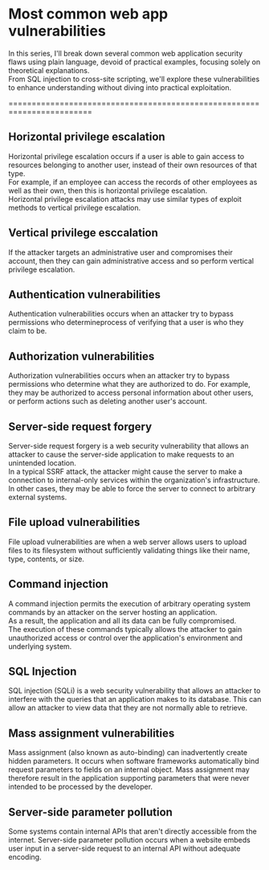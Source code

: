 # Most common web app vulnerabilities <br>
In this series, I'll break down several common web application security flaws using plain language, devoid of practical examples, focusing solely on theoretical explanations. <br>
From SQL injection to cross-site scripting, we'll explore these vulnerabilities to enhance understanding without diving into practical exploitation.

========================================================================
## Horizontal privilege escalation
Horizontal privilege escalation occurs if a user is able to gain access to resources belonging to another user, instead of their own resources of that type. <br>
For example, if an employee can access the records of other employees as well as their own, then this is horizontal privilege escalation. <br>
Horizontal privilege escalation attacks may use similar types of exploit methods to vertical privilege escalation.

## Vertical privilege esccalation 
If the attacker targets an administrative user and compromises their account, then they can gain administrative access and so perform vertical privilege escalation. 

## Authentication vulnerabilities
Authentication vulnerabilities occurs when an attacker try to bypass permissions who determineprocess of verifying that a user is who they claim to be.

## Authorization vulnerabilities
Authorization vulnerabilities occurs when an attacker try to bypass permissions who determine what they are authorized to do. For example, they may be authorized to access personal information about other users, or perform actions such as deleting another user's account. 

## Server-side request forgery
Server-side request forgery is a web security vulnerability that allows an attacker to cause the server-side application to make requests to an unintended location. <br>
In a typical SSRF attack, the attacker might cause the server to make a connection to internal-only services within the organization's infrastructure. <br> In other cases, they may be able to force the server to connect to arbitrary external systems. 

## File upload vulnerabilities
File upload vulnerabilities are when a web server allows users to upload files to its filesystem without sufficiently validating things like their name, type, contents, or size.

## Command injection 
A command injection permits the execution of arbitrary operating system commands by an attacker on the server hosting an application. <br> As a result, the application and all its data can be fully compromised. <br> The execution of these commands typically allows the attacker to gain unauthorized access or control over the application's environment and underlying system.

## SQL Injection 
SQL injection (SQLi) is a web security vulnerability that allows an attacker to interfere with the queries that an application makes to its database. This can allow an attacker to view data that they are not normally able to retrieve.

## Mass assignment vulnerabilities
Mass assignment (also known as auto-binding) can inadvertently create hidden parameters. It occurs when software frameworks automatically bind request parameters to fields on an internal object. Mass assignment may therefore result in the application supporting parameters that were never intended to be processed by the developer.

## Server-side parameter pollution
Some systems contain internal APIs that aren't directly accessible from the internet. Server-side parameter pollution occurs when a website embeds user input in a server-side request to an internal API without adequate encoding.



